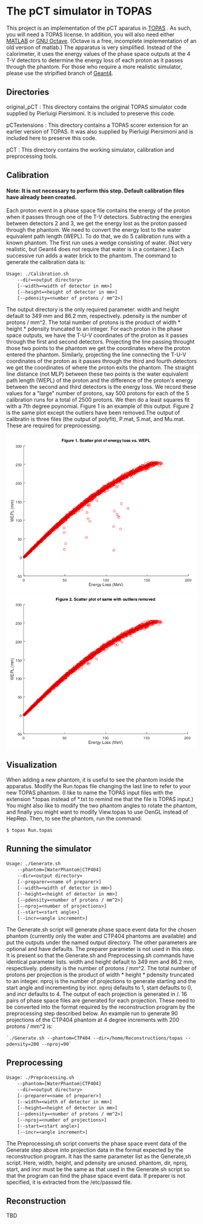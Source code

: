# The pCT simulator in TOPAS
This project is an implementation of the pCT aparatus in [TOPAS](http://www.topasmc.org/) . As such, you will need a TOPAS license. In addition, you will also need either [MATLAB](https://www.mathworks.com/products/matlab.html) or [GNU Octave](https://www.gnu.org/software/octave/). (Octave is a free, incomplete implementation of an old version of matlab.) The apparatus is very simplified. Instead of the calorimeter, it uses the energy values of the phase space outputs at the 4 T-V detectors to determine the energy loss of each proton as it passes through the phantom. For those who require a more realistic simulator, please use the stripified branch of [Geant4](https://github.com/pCT-collaboration/Geant4).
## Directories
original_pCT
: This directory contains the original TOPAS simulator code supplied by Pierluigi Piersimoni. It is included to preserve this code.

pCTextensions
: This directory contains a TOPAS scorer extension for an earlier version of TOPAS. It was also supplied by Pierluigi Piersimoni and is included here to preserve this code.

pCT
: This directory contains the working simulator, calibration and preprocessing tools.
## Calibration
#### Note: It is not necessary to perform this step. Default calibration files have already been created.
Each proton event in a phase space file contains the energy of the proton when it passes through one of the T-V detectors. Subtracting the energies between detectors 2 and 3, we get the energy lost as the proton passed through the phantom. We need to convert the energy lost to the water equivalent path length (WEPL). To do that, we do 5 calibration runs with a known phantom. The first run uses a wedge consisting of water. (Not very realistic, but Geant4 does not require that water is in a container.) Each successive run adds a water brick to the phantom. The command to generate the calibration data is:

	Usage: ./Calibration.sh
	    --dir=<output directory>
	    [--width=<width of detector in mm>]
	    [--height=<height of detector in mm>]
	    [--pdensity=<number of protons / mm^2>]

The output directory is the only required parameter. width and height default to 349 mm and 86.2 mm, respectively. pdensity is the number of protons / mm^2.  The total number of protons is the product of width * height * pdensity truncated to an integer. 
For each proton in the phase space outputs, we have the T-U-V coordinates of the proton as it passes through the first and second detectors. Projecting the line passing throught those two points to the phantom we get the coordinates where the proton entered the phantom. Similarly, projecting the line connecting the T-U-V coordinates of the proton as it passes through the third and fourth detectors we get the coordinates of where the proton exits the phantom. The straight line distance (not MLP) between these two points is the water equivalent path length (WEPL) of the proton and the difference of the proton's energy between the second and third detectors is the energy loss. We record these values for a "large" number of protons, say 500 protons for each of the 5 calibration runs for a total of 2500 protons. We then do a least squares fit with a 7th degree poynomial. Figure 1 is an example of this output. Figure 2 is the same plot except the outliers have been removed.The output of calibratin is three files (the output of polyfit), P.mat, S.mat, and Mu.mat.  These are required for preprocessing.

![ Figure 1](Figure1.png  "Scatter plot of energy loss vs. WEPL") 
![ Figure 2](Figure2.png  "Figure 2. Scatter plot with outliers removed.") 
## Visualization
When adding a new phantom, it is useful to see the phantom inside the apparatus. Modify the Run.topas file changing the last line to refer to your new TOPAS phantom. (I like to name the TOPAS input files with the extension *.topas instead of *.txt to remind me that the file is TOPAS input.) You might also like to modify the two phantom angles to rotate the phantom, and finally you might want to modify View.topas to use OenGL instead of HepRep. Then, to see the phantom, run the command:

    $ topas Run.topas
    
## Running the simulator

	Usage: ./Generate.sh
	    --phantom=[WaterPhantom|CTP404]
	    --dir=<output directory>
	    [--preparer=<name of preparer>]
	    [--width=<width of detector in mm>]
	    [--height=<height of detector in mm>]
	    [--pdensity=<number of protons / mm^2>]
	    [--nproj=<number of projections>]
	    [--start=<start angle>]
	    [--incr=<angle increment>]

The Generate.sh script will generate phase space event data for the chosen phantom (currently only the water and CTP404 phantoms are available) and put the outputs under the named output directory. The other parameters are optional and have defaults. The preparer parameter is not used in this step. It is present so that the Generate.sh and Preprocessing.sh commands have identical parameter lists. width and height default to 349 mm and 86.2 mm, respectively. pdensity is the number of protons / mm^2.  The total number of protons per projection is the product of width * height * pdensity truncated to an integer. nproj is the number of projections to generate starting and the start angle and incrementing by incr. nproj defaults to 1, start defaults to 0, and incr defaults to 4.
The output of each projection is generated in <output directory>/<angle>. 16 pairs of phase space files are generated for each projection. These need to be converted into the format required by the reconstruction program by the preprocessing step described below.
An example run to generate 90 projections of the CTP404 phantom at 4 degree increments with 200 protons / mm^2 is:

	`./Generate.sh --phantom=CTP404 --dir=/home/Reconstructions/topas --pdensity=200 --nproj=90`
## Preprocessing

	Usage: ./Preprocessing.sh
	    --phantom=[WaterPhantom|CTP404]
	    --dir=<output directory>
	    [--preparer=<name of preparer>]
	    [--width=<width of detector in mm>]
	    [--height=<height of detector in mm>]
	    [--pdensity=<number of protons / mm^2>]
	    [--nproj=<number of projections>]
	    [--start=<start angle>]
	    [--incr=<angle increment>]

The Preprocessing.sh script converts the phase space event data of the Generate step above into projection data in the format expected by the reconstruction program. It has the same parameter list as the Generate,sh script. Here, width, height, and pdensity are unused. phantom, dir, nproj, start, and incr must be the same as that used in the Generate.sh script so that the program can find the phase space event data. If preparer is not specified, it is extracted from the /etc/passwd file.
## Reconstruction
TBD
